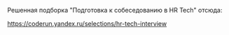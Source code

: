 Решенная подборка "Подготовка к собеседованию в HR Tech" отсюда:

https://coderun.yandex.ru/selections/hr-tech-interview
